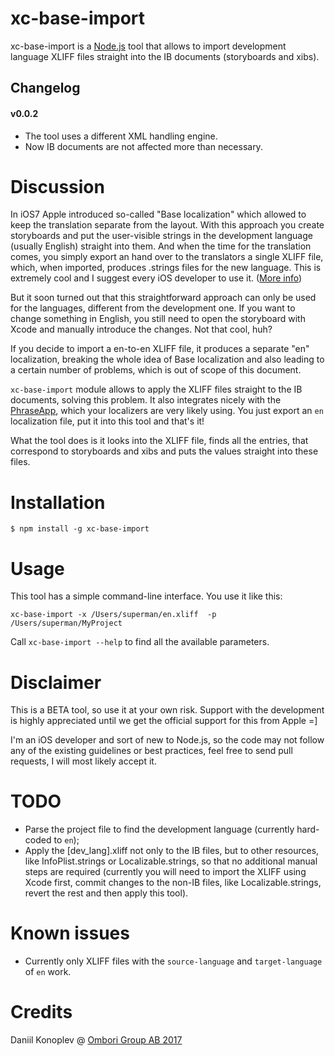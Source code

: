 # xc-base-import

xc-base-import is a [Node.js](http://nodejs.org) tool that allows to import development language XLIFF files straight into the IB documents (storyboards and xibs).

## Changelog

#### v0.0.2
- The tool uses a different XML handling engine.
- Now IB documents are not affected more than necessary.

# Discussion

In iOS7 Apple introduced so-called "Base localization" which allowed to keep the translation separate from the layout. With this approach you create storyboards and put the user-visible strings in the development language (usually English) straight into them. And when the time for the translation comes, you simply export an hand over to the translators a single XLIFF file, which, when imported, produces .strings files for the new language. This is extremely cool and I suggest every iOS developer to use it. ([More info](https://developer.apple.com/library/content/documentation/MacOSX/Conceptual/BPInternational/InternationalizingYourUserInterface/InternationalizingYourUserInterface.html))

But it soon turned out that this straightforward approach can only be used for the languages, different from the development one. If you want to change something in English, you still need to open the storyboard with Xcode and manually introduce the changes. Not that cool, huh?

If you decide to import a en-to-en XLIFF file, it produces a separate "en" localization, breaking the whole idea of Base localization and also leading to a certain number of problems, which is out of scope of this document.

`xc-base-import` module allows to apply the XLIFF files straight to the IB documents, solving this problem. It also integrates nicely with the [PhraseApp](http://phraseapp.com/), which your localizers are very likely using. You just export an `en` localization file, put it into this tool and that's it!

What the tool does is it looks into the XLIFF file, finds all the entries, that correspond to storyboards and xibs and puts the values straight into these files.

# Installation

    $ npm install -g xc-base-import

# Usage

This tool has a simple command-line interface. You use it like this:

    xc-base-import -x /Users/superman/en.xliff  -p /Users/superman/MyProject

Call `xc-base-import --help` to find all the available parameters.

# Disclaimer

This is a BETA tool, so use it at your own risk. Support with the development is highly appreciated until we get the official support for this from Apple =]

I'm an iOS developer and sort of new to Node.js, so the code may not follow any of the existing guidelines or best practices, feel free to send pull requests, I will most likely accept it.

# TODO

- Parse the project file to find the development language (currently hard-coded to `en`);
- Apply the [dev_lang].xliff not only to the IB files, but to other resources, like InfoPlist.strings or Localizable.strings, so that no additional manual steps are required (currently you will need to import the XLIFF using Xcode first, commit changes to the non-IB files, like Localizable.strings, revert the rest and then apply this tool).

# Known issues

- Currently only XLIFF files with the `source-language` and `target-language` of `en` work.

# Credits

Daniil Konoplev @ [Ombori Group AB 2017](https://ombori.com/)
